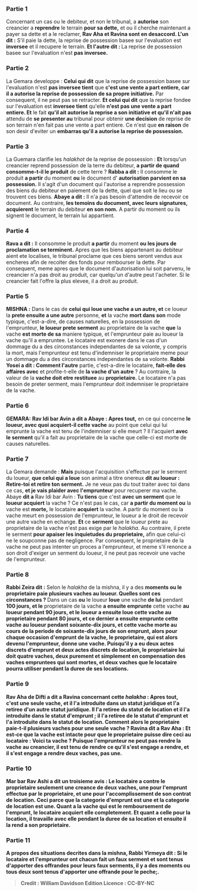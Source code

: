 
### Partie 1
Concernant un cas ou le debiteur, et non le tribunal, a <b>autorise</b> son creancier a <b>reprendre</b> le terrain <b>pour sa dette,</b> et ou il cherche maintenant a payer sa dette et a le reclamer, <b>Rav Aha et Ravina sont en desaccord. L'un dit :</b> S'il paie la dette, la reprise de possession basee sur l'evaluation est <b>inversee</b> et il recupere le terrain. <b>Et l'autre dit : </b> La reprise de possession basee sur l'evaluation n'est <b>pas inversee.</b>

### Partie 2
La Gemara developpe : <b>Celui qui dit</b> que la reprise de possession basee sur l'evaluation n'est <b>pas inversee tient</b> que <b>c'est une vente a part entiere, car il a autorise la reprise de possession de sa propre initiative.</b> Par consequent, il ne peut pas se retracter. <b>Et celui qui dit</b> que la reprise fondee sur l'evaluation est <b>inversee tient</b> qu'elle <b>n'est pas une vente a part entiere. Et</b> le fait <b>qu'il ait autorise la reprise a son initiative et qu'il n'ait pas</b> attendu de <b>se presenter au</b> tribunal pour obtenir <b>une decision</b> de reprise de son terrain n'en fait pas une vente a part entiere. Ce n'est que <b>en raison</b> de son desir d'eviter un <b>embarras qu'il a autorise la reprise de possession.</b>

### Partie 3
La Guemara clarifie les <i>halakhot</i> de la reprise de possession : <b>Et</b> lorsqu'un creancier reprend possession de la terre du debiteur, <b>a partir de quand consomme-t-il le produit</b> de cette terre ? <b>Rabba a dit :</b> Il consomme le produit <b>a partir</b> du moment <b>ou</b> le document d' <b>autorisation parvient en sa possession.</b> Il s'agit d'un document qui l'autorise a reprendre possession des biens du debiteur en paiement de la dette, quel que soit le lieu ou se trouvent ces biens. <b>Abaye a dit :</b> Il n'a pas besoin d'attendre de recevoir ce document. Au contraire, <b>les temoins du document, avec leurs signatures, acquierent</b> le terrain du debiteur <b>en son nom.</b> A partir du moment ou ils signent le document, le terrain lui appartient.

### Partie 4
<b>Rava a dit :</b> Il consomme le produit <b>a partir</b> du moment <b>ou les jours de proclamation se terminent.</b> Apres que les biens appartenant au debiteur aient ete localises, le tribunal proclame que ces biens seront vendus aux encheres afin de recolter des fonds pour rembourser la dette. Par consequent, meme apres que le document d'autorisation lui soit parvenu, le creancier n'a pas droit au produit, car quelqu'un d'autre peut l'acheter. Si le creancier fait l'offre la plus elevee, il a droit au produit.

### Partie 5
<strong>MISHNA :</strong> Dans le cas de <b>celui qui loue une vache a un autre, et</b> ce loueur la <b>prete ensuite a une autre</b> personne, <b>et</b> la vache <b>mort dans son</b> mode typique,</b> c'est-a-dire, de causes naturelles, en la possession de l'emprunteur, <b>le loueur prete serment</b> au proprietaire de la vache <b>que</b> la vache <b>est morte de sa</b> maniere typique, et l'emprunteur paie au loueur</b> la vache qu'il a empruntee. Le locataire est exonere dans le cas d'un dommage du a des circonstances independantes de sa volonte, y compris la mort, mais l'emprunteur est tenu d'indemniser le proprietaire meme pour un dommage du a des circonstances independantes de sa volonte. <b>Rabbi Yosei a dit : Comment l'autre</b> partie, c'est-a-dire le locataire, <b>fait-elle des affaires avec</b> et profite-t-elle de <b>la vache d'un autre</b> ? Au contraire,</b> la valeur de la <b>vache doit etre restituee</b> au <b>proprietaire.</b> Le locataire n'a pas besoin de preter serment, mais l'emprunteur doit indemniser le proprietaire de la vache.

### Partie 6
<strong>GEMARA:</strong> <b>Rav Idi bar Avin a dit a Abaye : Apres tout,</b> en ce qui concerne <b>le loueur, avec quoi acquiert-il cette vache</b> au point que celui qui lui emprunte la vache est tenu de l'indemniser si elle meurt ? Il l'acquiert <b>avec le serment</b> qu'il a fait au proprietaire de la vache que celle-ci est morte de causes naturelles.

### Partie 7
La Gemara demande : <b>Mais</b> puisque l'acquisition s'effectue par le serment du loueur, <b>que celui qui a loue</b> son animal a titre onereux <b>dit au loueur : Retire-toi et retire ton serment.</b> Je ne veux pas du tout traiter avec toi dans ce cas, <b>et je vais plaider avec l'emprunteur</b> pour recuperer ma vache. Abaye <b>dit a</b> Rav Idi bar Avin : <b>Tu tiens</b> que c'est <b>avec un serment</b> que le <b>loueur acquiert</b> la vache ? Ce n'est pas le cas, car <b>a partir du moment ou</b> la vache est <b>morte,</b> le locataire <b>acquiert</b> la vache. A partir du moment ou la vache meurt en possession de l'emprunteur, le loueur a le droit de recevoir une autre vache en echange. <b>Et</b> ce <b>serment</b> que le loueur prete au proprietaire de la vache n'est pas exige par le <i>halakha</i>. Au contraire, il prete le serment <b>pour apaiser les inquietudes du proprietaire,</b> afin que celui-ci ne le soupconne pas de negligence. Par consequent, le proprietaire de la vache ne peut pas intenter un proces a l'emprunteur, et meme s'il renonce a son droit d'exiger un serment du loueur, il ne peut pas recevoir une vache de l'emprunteur.

### Partie 8
<b>Rabbi Zeira dit :</b> Selon le <i>halakha</i> de la mishna, il y a des <b>moments ou le proprietaire paie plusieurs vaches au loueur. Quelles sont ces circonstances ? </b> Dans un cas <b>ou</b> le loueur <b>loue</b> une vache <b>de lui</b> pendant <b>100 jours, et le</b> proprietaire de la vache <b>a ensuite emprunte</b> cette vache <b>au loueur pendant <b>90 jours, et</b> le loueur <b>a ensuite loue</b> cette vache <b>au proprietaire pendant <b>80 jours, et</b> ce dernier <b>a ensuite emprunte</b> cette vache au loueur pendant <b>soixante-dix jours, et</b> cette vache <b>morte au cours</b> de la <b>periode de soixante-dix jours de son emprunt,</b> alors <b>pour chaque occasion</b> d'<b>emprunt</b> de la vache, le proprietaire, qui est alors devenu l'emprunteur, <b>donne une vache. </b> Puisqu'il y a eu deux actes discrets d'emprunt et deux actes discrets de location, le proprietaire lui doit quatre vaches, deux purement et simplement en compensation des vaches empruntees qui sont mortes, et deux vaches que le locataire pourra utiliser pendant la duree de ses locations.

### Partie 9
<b>Rav Aha de Difti a dit a Ravina</b> concernant cette <i>halakha</i> : <b>Apres tout, c'est une seule vache, et il l'a introduite dans</b> un statut juridique <b>et l'a retiree</b> d'un autre statut juridique. <b>Il l'a retiree</b> du statut de <b>location et il l'a introduite dans</b> le statut d'<b>emprunt ; il l'a retiree de</b> le statut d'<b>emprunt et l'a introduite dans</b> le statut de <b>location.</b> Comment alors le proprietaire paie-t-il plusieurs vaches pour une seule vache ? Ravina <b>dit a</b> Rav Aha : <b>Et est-ce que</b> la <b>vache est intacte</b> pour <b>que</b> le proprietaire <b>puisse dire ceci au</b> locataire : Voici ta vache ? Puisque l'emprunteur ne peut pas rendre la vache au creancier, il est tenu de rendre ce qu'il s'est engage a rendre, et il s'est engage a rendre deux vaches, pas une.

### Partie 10
<b>Mar bar Rav Ashi a dit</b> un troisieme avis : Le locataire <b>a contre</b> le proprietaire <b>seulement</b> une creance de <b>deux vaches, une pour</b> l'emprunt</b> effectue par le proprietaire, <b>et une pour</b> l'accomplissement de son <b>contrat de location</b>. Ceci parce que la <b>categorie d'emprunt est une et</b> la <b>categorie de location est une.</b> Quant a la vache qui est le remboursement <b>de</b> l'<b>emprunt,</b> le locataire <b>acquiert</b> elle <b>completement. </b> Et quant a celle <b>pour</b> la <b>location, il travaille avec elle</b> pendant la duree de <b>sa location et</b> ensuite <b>il la rend a son proprietaire.</b>

### Partie 11
A propos des situations decrites dans la mishna, <b>Rabbi Yirmeya dit :</b> Si le locataire et l'emprunteur ont chacun fait un faux serment et sont tenus d'apporter des offrandes pour leurs faux serments, il y a <b>des moments ou tous deux</b> sont tenus <b>d'apporter <b>une offrande pour le peche;</b>.

>Credit : William Davidson Edition
>Licence : CC-BY-NC